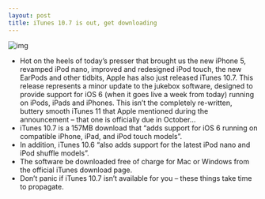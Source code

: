 ```yaml
---
layout: post
title: iTunes 10.7 is out, get downloading
---
```

![img](http://media.idownloadblog.com/wp-content/uploads/2012/09/iTunes-10.7-install-prompt.jpg)
* Hot on the heels of today’s presser that brought us the new iPhone 5, revamped iPod nano, improved and redesigned iPod touch, the new EarPods and other tidbits, Apple has also just released iTunes 10.7. This release represents a minor update to the jukebox software, designed to provide support for iOS 6 (when it goes live a week from today) running on iPods, iPads and iPhones. This isn’t the completely re-written, buttery smooth iTunes 11 that Apple mentioned during the announcement – that one is officially due in October…
* iTunes 10.7 is a 157MB download that “adds support for iOS 6 running on compatible iPhone, iPad, and iPod touch models”.
* In addition, iTunes 10.6 “also adds support for the latest iPod nano and iPod shuffle models”.
* The software be downloaded free of charge for Mac or Windows from the official iTunes download page.
* Don’t panic if iTunes 10.7 isn’t available for you – these things take time to propagate.

